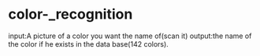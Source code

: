 # color-_recognition
input:A picture of a color you want the name of(scan it)
output:the name of the color if he exists in the data base(142 colors).
